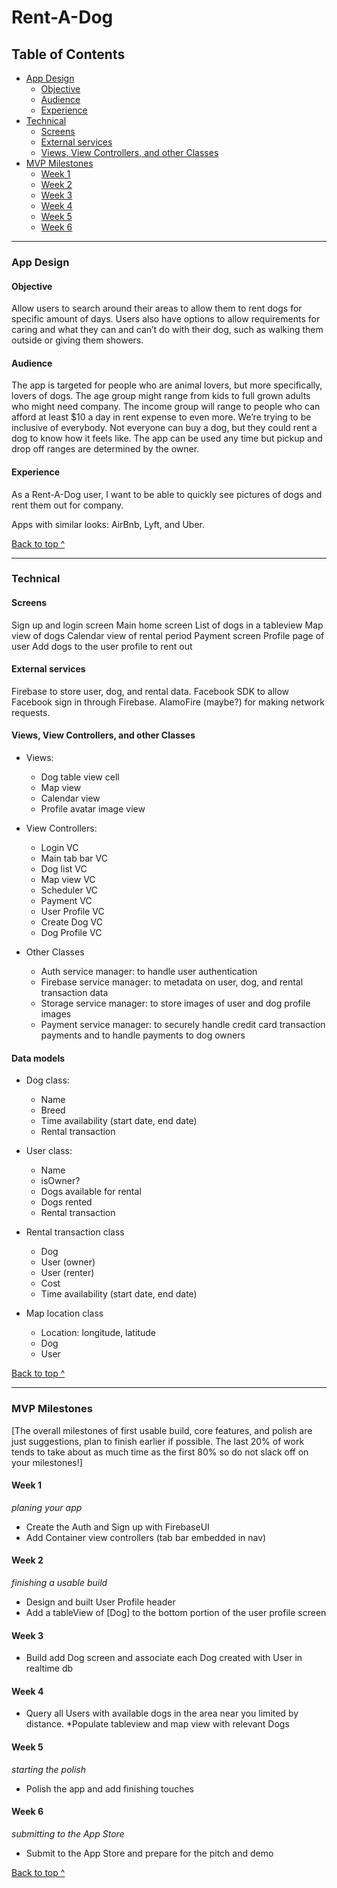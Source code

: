 # Rent-A-Dog
## Table of Contents
  * [App Design](#app-design)
    * [Objective](#objective)
    * [Audience](#audience)
    * [Experience](#experience)
  * [Technical](#technical)
    * [Screens](#Screens)
    * [External services](#external-services)
    * [Views, View Controllers, and other Classes](#Views-View-Controllers-and-other-Classes)
  * [MVP Milestones](#mvp-milestones)
    * [Week 1](#week-1)
    * [Week 2](#week-2)
    * [Week 3](#week-3)
    * [Week 4](#week-4)
    * [Week 5](#week-5)
    * [Week 6](#week-6)

---

### App Design

#### Objective
 
Allow users to search around their areas to allow them to rent dogs for specific amount of days. Users also have options to allow requirements for caring and what they can and can’t do with their dog, such as walking them outside or giving them showers.

#### Audience


The app is targeted for people who are animal lovers, but more specifically, lovers of dogs. The age group might range from kids to full grown adults who might need company. The income group will range to people who can afford at least $10 a day in rent expense to even more. We’re trying to be inclusive of everybody. Not everyone can buy a dog, but they could rent a dog to know how it feels like. The app can be used any time but pickup and drop off ranges are determined by the owner.

#### Experience
 
As a Rent-A-Dog user, I want to be able to quickly see pictures of dogs and rent them out for company. 
 
Apps with similar looks: AirBnb, Lyft, and Uber.

[Back to top ^](#)

---

### Technical

#### Screens


Sign up and login screen
Main home screen 
List of dogs in a tableview
Map view of dogs 
Calendar view of rental period
Payment screen 
Profile page of user
Add dogs to the user profile to rent out
 
 

#### External services
 
Firebase to store user, dog, and rental data. Facebook SDK to allow Facebook sign in through Firebase. AlamoFire (maybe?) for making network requests.

#### Views, View Controllers, and other Classes
* Views:
  * Dog table view cell 
  * Map view
  * Calendar view 
  * Profile avatar image view
 
* View Controllers:
  * Login VC
  * Main tab bar VC
  * Dog list VC
  * Map view VC
  * Scheduler VC
  * Payment VC
  * User Profile VC
  * Create Dog VC
  * Dog Profile VC
 
* Other Classes
  * Auth service manager: to handle user authentication
  * Firebase service manager: to metadata on user, dog, and rental transaction data
  * Storage service manager: to store images of user and dog profile images
  * Payment service manager: to securely handle credit card transaction payments and to handle payments to dog owners

#### Data models
* Dog class:
  * Name
  * Breed 
  * Time availability (start date, end date)
  * Rental transaction
 
* User class:
  * Name 
  * isOwner?
  * Dogs available for rental
  * Dogs rented 
  * Rental transaction
 
* Rental transaction class
  * Dog
  * User (owner)
  * User (renter)
  * Cost 
  * Time availability (start date, end date)
 
* Map location class
  * Location: longitude, latitude  
  * Dog 
  * User 
 
 

[Back to top ^](#)

---

### MVP Milestones
[The overall milestones of first usable build, core features, and polish are just suggestions, plan to finish earlier if possible. The last 20% of work tends to take about as much time as the first 80% so do not slack off on your milestones!]
 


#### Week 1
_planing your app_
* Create the Auth and Sign up with FirebaseUI
* Add Container view controllers (tab bar embedded in nav)

#### Week 2
_finishing a usable build_
* Design and built User Profile header
* Add a tableView of [Dog] to the bottom portion of the user profile screen

#### Week 3
* Build add Dog screen and associate each Dog created with User in realtime db

#### Week 4
* Query all Users with available dogs in the area near you limited by distance.
*Populate tableview and map view with relevant Dogs

#### Week 5
_starting the polish_
* Polish the app and add finishing touches

#### Week 6
_submitting to the App Store_
* Submit to the App Store and prepare for the pitch and demo

[Back to top ^](#)

